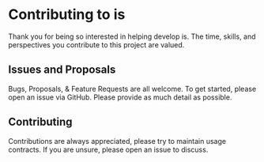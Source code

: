 # Contributing to is

Thank you for being so interested in helping develop is. The time, skills, and perspectives you contribute to this project are valued.

## Issues and Proposals

Bugs, Proposals, & Feature Requests are all welcome. To get started, please open an issue via GitHub. Please provide as much detail as possible.

## Contributing

Contributions are always appreciated, please try to maintain usage contracts. If you are unsure, please open an issue to discuss.
